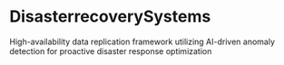 # DisasterrecoverySystems
High-availability data replication framework utilizing AI-driven anomaly detection for proactive disaster response optimization
